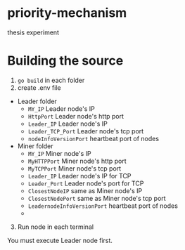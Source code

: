# priority-mechanism
thesis experiment

# Building the source
1. `go build` in each folder
2. create .env file
* Leader folder
   - `MY_IP` Leader node's IP
   - `HttpPort` Leader node's http port
   - `Leader_IP` Leader node's IP
   - `Leader_TCP_Port` Leader node's tcp port
   - `nodeInfoVersionPort` heartbeat port of nodes
* Miner folder
   - `MY_IP` Miner node's IP
   - `MyHTTPPort` Miner node's http port
   - `MyTCPPort` Miner node's tcp port
   - `Leader_IP` Leader node's IP for TCP
   - `Leader_Port` Leader node's port for TCP
   - `ClosestNodeIP` same as Miner node's IP
   - `ClosestNodePort` same as Miner node's tcp port
   - `LeadernodeInfoVersionPort` heartbeat port of nodes
   - 
3. Run node in each terminal

You must execute Leader node first.
